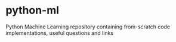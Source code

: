 # python-ml
Python Machine Learning repository containing from-scratch code implementations, useful questions and links
